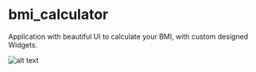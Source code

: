 # bmi_calculator

Application with beautiful UI to calculate your BMI, with custom designed Widgets.


![alt text](https://github.com/ahmedawwan/bmi-calculator/blob/master/assets/images/mock_up.png?raw=true)

